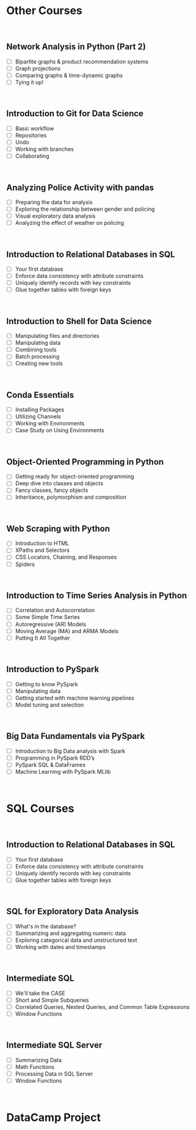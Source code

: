 # Other Courses
<br>

## Network Analysis in Python (Part 2)
- [ ] Bipartite graphs & product recommendation systems
- [ ] Graph projections
- [ ] Comparing graphs & time-dynamic graphs
- [ ] Tying it up!
<br>

## Introduction to Git for Data Science
- [ ] Basic workflow
- [ ] Repositories
- [ ] Undo
- [ ] Working with branches
- [ ] Collaborating
<br>

## Analyzing Police Activity with pandas
- [ ] Preparing the data for analysis
- [ ] Exploring the relationship between gender and policing
- [ ] Visual exploratory data analysis
- [ ] Analyzing the effect of weather on policing
<br>

## Introduction to Relational Databases in SQL
- [ ] Your first database
- [ ] Enforce data consistency with attribute constraints
- [ ] Uniquely identify records with key constraints
- [ ] Glue together tables with foreign keys
<br>

## Introduction to Shell for Data Science
- [ ] Manipulating files and directories
- [ ] Manipulating data
- [ ] Combining tools
- [ ] Batch processing
- [ ] Creating new tools
<br>

## Conda Essentials
- [ ] Installing Packages
- [ ] Utilizing Channels
- [ ] Working with Environments
- [ ] Case Study on Using Environments
<br>

## Object-Oriented Programming in Python
- [ ] Getting ready for object-oriented programming
- [ ] Deep dive into classes and objects
- [ ] Fancy classes, fancy objects
- [ ] Inheritance, polymorphism and composition
<br>

## Web Scraping with Python
- [ ] Introduction to HTML
- [ ] XPaths and Selectors
- [ ] CSS Locators, Chaining, and Responses
- [ ] Spiders
<br>

## Introduction to Time Series Analysis in Python
- [ ] Correlation and Autocorrelation
- [ ] Some Simple Time Series
- [ ] Autoregressive (AR) Models
- [ ] Moving Average (MA) and ARMA Models
- [ ] Putting It All Together
<br>

## Introduction to PySpark
- [ ] Getting to know PySpark
- [ ] Manipulating data
- [ ] Getting started with machine learning pipelines
- [ ] Model tuning and selection
<br>

## Big Data Fundamentals via PySpark
- [ ] Introduction to Big Data analysis with Spark
- [ ] Programming in PySpark RDD’s
- [ ] PySpark SQL & DataFrames
- [ ] Machine Learning with PySpark MLlib
<br>

# SQL Courses
<br>

## Introduction to Relational Databases in SQL
- [ ] Your first database
- [ ] Enforce data consistency with attribute constraints
- [ ] Uniquely identify records with key constraints
- [ ] Glue together tables with foreign keys
<br>

## SQL for Exploratory Data Analysis
- [ ] What's in the database?
- [ ] Summarizing and aggregating numeric data
- [ ] Exploring categorical data and unstructured text
- [ ] Working with dates and timestamps
<br>

## Intermediate SQL
- [ ] We'll take the CASE
- [ ] Short and Simple Subqueries
- [ ] Correlated Queries, Nested Queries, and Common Table Expressions
- [ ] Window Functions
<br>

## Intermediate SQL Server
- [ ] Summarizing Data
- [ ] Math Functions
- [ ] Processing Data in SQL Server
- [ ] Window Functions
<br>


# DataCamp Project
<br>
